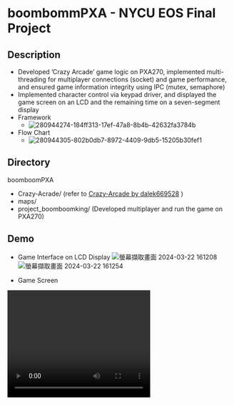 # boombommPXA - NYCU EOS Final Project
## Description
* Developed ’Crazy Arcade’ game logic on PXA270, implemented multi-threading for multiplayer connections
(socket) and game performance, and ensured game information integrity using IPC (mutex, semaphore)
* Implemented character control via keypad driver, and displayed the game screen on an LCD and the
remaining time on a seven-segment display
* Framework
  * ![280944274-184ff313-17ef-47a8-8b4b-42632fa3784b](https://github.com/Lu-Hsuan/Boom-Boom-PXA/assets/67006922/aa1938fb-54ba-4f8f-8948-ffa0847c927b)
* Flow Chart
  * ![280944305-802b0db7-8972-4409-9db5-15205b30fef1](https://github.com/Lu-Hsuan/Boom-Boom-PXA/assets/67006922/0feeed7e-649c-4984-b6bb-487ffb629c2e)
## Directory
boomboomPXA
  - Crazy-Acrade/ (refer to [Crazy-Arcade by dalek669528](https://github.com/dalek669528/Crazy-Arcade.git) )
  - maps/
  - project_boomboomking/ (Developed multiplayer and run the game on PXA270)
## Demo
- Game Interface on LCD Display
![螢幕擷取畫面 2024-03-22 161208](https://github.com/Lu-Hsuan/Boom-Boom-PXA/assets/67006922/3340a0f9-7126-428a-9933-006dad0a4251)
![螢幕擷取畫面 2024-03-22 161254](https://github.com/Lu-Hsuan/Boom-Boom-PXA/assets/67006922/2efa66d2-349b-4160-b9a2-76cd01071f15)

- Game Screen
<video width="320" height="240" controls>
  <source src="https://drive.google.com/file/d/1Bfdq30l5kfQ_rSSdSv0CNt1KaOtWEXCN/view?usp=drive_link" type="video/mp4">
</video>

